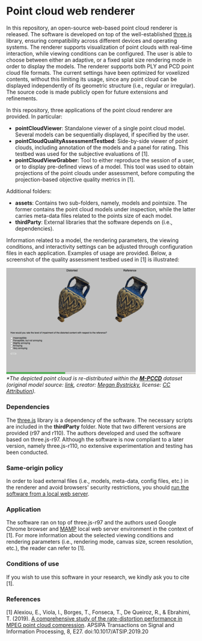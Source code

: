 
# Point cloud web renderer


In this repository, an open-source web-based point cloud renderer is released. The software is developed on top of the well-established [three.js]([https://threejs.org/](https://threejs.org/)) library, ensuring compatibility across different devices and operating systems. The renderer supports visualization of point clouds with real-time interaction, while viewing conditions can be configured. The user is able to choose between either an adaptive, or a fixed splat size rendering mode in order to display the models. The renderer supports both PLY and PCD point cloud file formats. The current settings have been optimized for voxelized contents, without this limiting its usage, since any point cloud can be displayed independently of its geometric structure (i.e., regular or irregular). The source code is made publicly open for future extensions and refinements.

In this repository, three applications of the point cloud renderer are provided. In particular:
- **pointCloudViewer**: Standalone viewer of a single point cloud model. Several models can be sequentially displayed, if specified by the user.
- **pointCloudQualityAssessmentTestbed**: Side-by-side viewer of point clouds, including annotation of the models and a panel for rating. This testbed was used for the subjective evaluations of [1].
- **pointCloudViewGrabber**: Tool to either reproduce the session of a user, or to display pre-defined views of a model. This tool was used to obtain projections of the point clouds under assessment, before computing the projection-based objective quality metrics in [1].


Additional folders:
- **assets**: Contains two sub-folders, namely, models and pointsize. The former contains the point cloud models under inspection, while the latter carries meta-data files related to the points size of each model.
- **thirdParty**: External libraries that the software depends on (i.e., dependencies).

Information related to a model, the rendering parameters, the viewing conditions, and interactivity settings can be adjusted through configuration files in each application. Examples of usage are provided. Below, a screenshot of the quality assessment testbed used in [1] is illustrated:

![alt text](/docs/testbed.png)
*\*The depicted point cloud is re-distributed within the **[M-PCCD](https://www.epfl.ch/labs/mmspg/downloads/quality-assessment-for-point-cloud-compression)** dataset (original model source: [link](https://sketchfab.com/3d-models/amphoriskos-clean-point-cloud-85cba491e0a84ce58dc4a75715073ad2), creator: [Megan Bystricky](https://sketchfab.com/meganbystricky), license: [CC Attribution](https://creativecommons.org/licenses/by/4.0/)).*


### Dependencies

The [three.js]([https://threejs.org/](https://threejs.org/)) library is a dependency of the software. The necessary scripts are included in the **thirdParty** folder. Note that two different versions are provided (r97 and r110). The authors developed and used the software based on three.js-r97. Although the software is now compliant to a later version, namely three.js-r110, no extensive experimentation and testing has been conducted.


### Same-origin policy

In order to load external files (i.e., models, meta-data, config files, etc.) in the renderer and avoid browsers' security restrictions, you should [run the software from a local web server](https://threejs.org/docs/index.html#manual/en/introduction/How-to-run-things-locally).


### Application

The software ran on top of three.js-r97 and the authors used Google Chrome browser and [MAMP](https://www.mamp.info/en/) local web server environment in the context of [1]. For more information about the selected viewing conditions and rendering parameters (i.e., rendering mode, canvas size, screen resolution, etc.), the reader can refer to [1].


### Conditions of use

If you wish to use this software in your research, we kindly ask you to cite [1].


### References

[1] Alexiou, E., Viola, I., Borges, T., Fonseca, T., De Queiroz, R., & Ebrahimi, T. (2019). [A comprehensive study of the rate-distortion performance in MPEG point cloud compression](https://infoscience.epfl.ch/record/272124). APSIPA Transactions on Signal and Information Processing, 8, E27. doi:10.1017/ATSIP.2019.20
